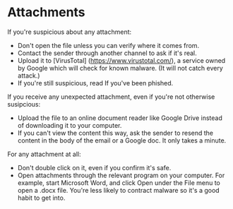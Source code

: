 [Title]: # (Pièces jointes)
[Order]: # (4)

**Attachments**
===================

If you're suspicious about any attachment: 

* Don't open the file unless you can verify where it comes from. 
* Contact the sender through another channel to ask if it's real. 
* Upload it to [VirusTotal] (https://www.virustotal.com/), a service owned  by Google which will check for known malware. (It will not catch every attack.) 
* If you're still suspicious, read If you've been phished.

If you receive any unexpected attachment, even if you're not otherwise susipcious: 

* Upload the file to an online document reader like Google Drive instead of downloading it to your computer.  
* If you can't view the content this way, ask the sender to resend the content in the body of the email or a Google doc. It only takes a minute.

For any attachment at all: 

* Don't double click on it, even if you confirm it's safe. 
* Open attachments through the relevant program on your computer. For example, start Microsoft Word, and click Open under the File menu to open a .docx file. You're less likely to contract malware so it's a good habit to get into.